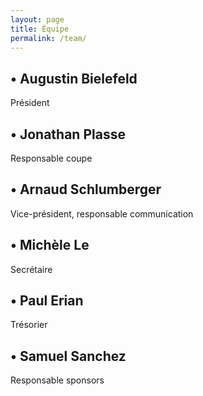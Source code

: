 ```yaml
---
layout: page
title: Équipe
permalink: /team/
---
```



<h2>&#8226; Augustin Bielefeld</h2>
Président
<h2>&#8226; Jonathan Plasse</h2>
Responsable coupe
<h2>&#8226; Arnaud Schlumberger</h2>
Vice-président, responsable communication
<h2>&#8226; Michèle Le</h2>
Secrétaire
<h2>&#8226; Paul Erian</h2>
Trésorier
<h2>&#8226; Samuel Sanchez</h2>
Responsable sponsors

